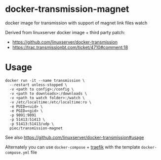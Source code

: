 # docker-transmission-magnet
docker image for transmission with support of magnet link files watch

Derived from linuxserver docker image + third party patch:
* https://github.com/linuxserver/docker-transmission
* https://trac.transmissionbt.com/ticket/4710#comment:18

# Usage

```
docker run -it --name transmission \
  --restart unless-stopped \
  -v <path to config>:/config \
  -v <path to downloads>:/downloads \
  -v <path to watch folder>:/watch \
  -v /etc/localtime:/etc/localtime:ro \
  -e PUID=<uid> \
  -e PGID=<gid> \
  -p 9091:9091
  -p 51413:51413 \
  -p 51413:51413/udp \
  piec/transmission-magnet
```
See also https://github.com/linuxserver/docker-transmission#usage

Alternately you can use `docker-compose` + [traefik](https://docs.traefik.io/) with the template `docker-compose.yml` file


